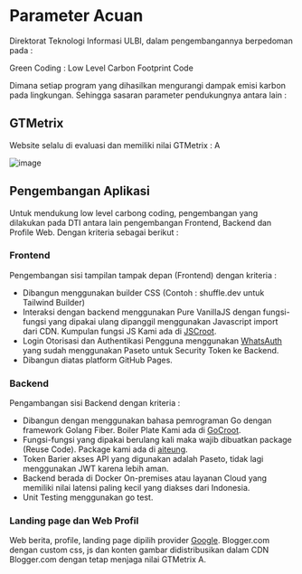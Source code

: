 # Parameter Acuan

Direktorat Teknologi Informasi ULBI, dalam pengembangannya berpedoman pada :

Green Coding : Low Level Carbon Footprint Code

Dimana setiap program yang dihasilkan mengurangi dampak emisi karbon pada lingkungan. Sehingga sasaran parameter pendukungnya antara lain :

## GTMetrix

Website selalu di evaluasi dan memiliki nilai GTMetrix : A

![image](https://user-images.githubusercontent.com/11188109/222995180-6544137c-0068-4861-a1c4-0704b2ea11e4.png)


## Pengembangan Aplikasi

Untuk mendukung low level carbong coding, pengembangan yang dilakukan pada DTI antara lain pengembangan Frontend, Backend dan Profile Web. Dengan kriteria sebagai berikut :

### Frontend

Pengembangan sisi tampilan tampak depan (Frontend) dengan kriteria :
* Dibangun menggunakan builder CSS (Contoh : shuffle.dev untuk Tailwind Builder)
* Interaksi dengan backend menggunakan Pure VanillaJS dengan fungsi-fungsi yang dipakai ulang dipanggil menggunakan Javascript import dari CDN. Kumpulan fungsi JS Kami ada di [JSCroot](https://jscroot.github.io/).
* Login Otorisasi dan Authentikasi Pengguna menggunakan [WhatsAuth](https://github.com/whatsauth/) yang sudah menggunakan Paseto untuk Security Token ke Backend.
* Dibangun diatas platform GitHub Pages.

### Backend

Pengambangan sisi Backend dengan kriteria :
* Dibangun dengan menggunakan bahasa pemrograman Go dengan framework Golang Fiber. Boiler Plate Kami ada di [GoCroot](https://github.com/gocroot/gocroot).
* Fungsi-fungsi yang dipakai berulang kali maka wajib dibuatkan package (Reuse Code). Package kami ada di [aiteung](https://github.com/aiteung).
* Token Barier akses API yang digunakan adalah Paseto, tidak lagi menggunakan JWT karena lebih aman.
* Backend berada di Docker On-premises atau layanan Cloud yang memiliki nilai latensi paling kecil yang diakses dari Indonesia.
* Unit Testing menggunakan go test.

### Landing page dan Web Profil

Web berita, profile, landing page dipilih provider [Google](https://cloud.google.com/architecture/reduce-carbon-footprint). Blogger.com dengan custom css, js dan konten gambar didistribusikan dalam CDN Blogger.com dengan tetap menjaga nilai GTMetrix A.